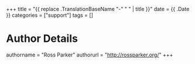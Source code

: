 +++
title = "{{ replace .TranslationBaseName "-" " " | title }}"
date = {{ .Date }}
categories = ["support"]
tags = []
# Author Details
authorname = "Ross Parker"
authorurl = "http://rossparker.org/"
+++

